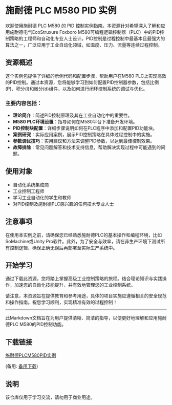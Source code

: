 # 施耐德 PLC M580 PID 实例

欢迎使用施耐德 PLC M580 的 PID 控制实例指南。本资源针对希望深入了解和应用施耐德电气EcoStruxure Foxboro M580可编程逻辑控制器（PLC）中的PID控制策略的工程师和自动化专业人士设计。PID控制是过程控制中最基本且最强大的算法之一，广泛应用于工业自动化领域，如温度、压力、流量等连续过程控制。

## 资源概述

这个实例包提供了详细的示例代码和配置步骤，帮助用户在M580 PLC上实现高效的PID控制。通过本资源，您将能够学习到如何配置PID控制器参数，包括比例(P)、积分(I)和微分(d)组件，以及如何进行闭环控制系统的调试与优化。

### 主要内容包括：

- **理论简介**：简述PID控制原理及其在工业自动化中的重要性。
- **M580 PLC环境设置**：指导如何在M580平台下准备开发环境。
- **PID控制块配置**：详细步骤说明如何在PLC程序中添加和配置PID功能块。
- **案例研究**：实际应用案例，展示PID控制策略在具体过程控制中的实施。
- **参数调优技巧**：实用建议和方法来调整PID参数，以达到最佳控制效果。
- **故障排除**：常见问题解答和技术支持信息，帮助解决实现过程中可能遇到的问题。

## 使用对象

- 自动化系统集成商
- 工业控制工程师
- 学习工业自动化的学生和教师
- 对PID控制及施耐德PLC感兴趣的任何技术专业人士

## 注意事项

在使用本实例之前，请确保您已经熟悉施耐德PLC的基本操作和编程环境，比如SoMachine或Unity Pro软件。此外，为了安全与效率，请在非生产环境下测试所有控制逻辑，确保正确无误后再部署至实际生产系统中。

## 开始学习

通过下载此资源，您将踏上掌握高级工业控制策略的旅程。结合理论知识与实践操作，加速您的自动化技能提升，并有效地管理您的工业控制系统。

请注意，本资源旨在提供教育和参考用途，具体的项目实施应遵循相关的安全规范和操作指南。祝您学习顺利，实现精准有效的过程控制！

---

此Markdown文档旨在为用户提供清晰、简洁的指导，以便更好地理解和应用施耐德PLC M580的PID控制功能。

## 下载链接
[施耐德PLCM580PID实例]() 

(备用: [备用下载](https://pan.baidu.com/s/1pvvYXY8CWuQAsBwoqu2ZnA?pwd=1234))

## 说明

该仓库仅用于学习交流，请勿用于商业用途。
